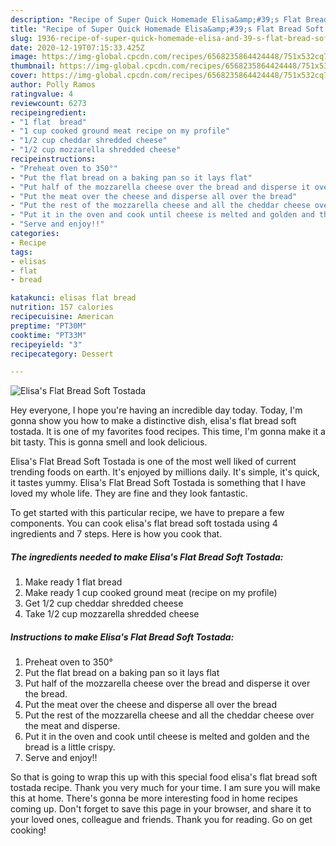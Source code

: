 ```yaml
---
description: "Recipe of Super Quick Homemade Elisa&amp;#39;s Flat Bread Soft Tostada"
title: "Recipe of Super Quick Homemade Elisa&amp;#39;s Flat Bread Soft Tostada"
slug: 1936-recipe-of-super-quick-homemade-elisa-and-39-s-flat-bread-soft-tostada
date: 2020-12-19T07:15:33.425Z
image: https://img-global.cpcdn.com/recipes/6568235864424448/751x532cq70/elisas-flat-bread-soft-tostada-recipe-main-photo.jpg
thumbnail: https://img-global.cpcdn.com/recipes/6568235864424448/751x532cq70/elisas-flat-bread-soft-tostada-recipe-main-photo.jpg
cover: https://img-global.cpcdn.com/recipes/6568235864424448/751x532cq70/elisas-flat-bread-soft-tostada-recipe-main-photo.jpg
author: Polly Ramos
ratingvalue: 4
reviewcount: 6273
recipeingredient:
- "1 flat  bread"
- "1 cup cooked ground meat recipe on my profile"
- "1/2 cup cheddar shredded cheese"
- "1/2 cup mozzarella shredded cheese"
recipeinstructions:
- "Preheat oven to 350°"
- "Put the flat bread on a baking pan so it lays flat"
- "Put half of the mozzarella cheese over the bread and disperse it over the bread."
- "Put the meat over the cheese and disperse all over the bread"
- "Put the rest of the mozzarella cheese and all the cheddar cheese over the meat and disperse."
- "Put it in the oven and cook until cheese is melted and golden and the bread is a little crispy."
- "Serve and enjoy!!"
categories:
- Recipe
tags:
- elisas
- flat
- bread

katakunci: elisas flat bread 
nutrition: 157 calories
recipecuisine: American
preptime: "PT30M"
cooktime: "PT33M"
recipeyield: "3"
recipecategory: Dessert

---
```



![Elisa&#39;s Flat Bread Soft Tostada](https://img-global.cpcdn.com/recipes/6568235864424448/751x532cq70/elisas-flat-bread-soft-tostada-recipe-main-photo.jpg)

Hey everyone, I hope you're having an incredible day today. Today, I'm gonna show you how to make a distinctive dish, elisa&#39;s flat bread soft tostada. It is one of my favorites food recipes. This time, I'm gonna make it a bit tasty. This is gonna smell and look delicious.

Elisa&#39;s Flat Bread Soft Tostada is one of the most well liked of current trending foods on earth. It's enjoyed by millions daily. It's simple, it's quick, it tastes yummy. Elisa&#39;s Flat Bread Soft Tostada is something that I have loved my whole life. They are fine and they look fantastic.




To get started with this particular recipe, we have to prepare a few components. You can cook elisa&#39;s flat bread soft tostada using 4 ingredients and 7 steps. Here is how you cook that.

<!--inarticleads1-->

##### The ingredients needed to make Elisa&#39;s Flat Bread Soft Tostada:

1. Make ready 1 flat  bread
1. Make ready 1 cup cooked ground meat (recipe on my profile)
1. Get 1/2 cup cheddar shredded cheese
1. Take 1/2 cup mozzarella shredded cheese




<!--inarticleads2-->

##### Instructions to make Elisa&#39;s Flat Bread Soft Tostada:

1. Preheat oven to 350°
1. Put the flat bread on a baking pan so it lays flat
1. Put half of the mozzarella cheese over the bread and disperse it over the bread.
1. Put the meat over the cheese and disperse all over the bread
1. Put the rest of the mozzarella cheese and all the cheddar cheese over the meat and disperse.
1. Put it in the oven and cook until cheese is melted and golden and the bread is a little crispy.
1. Serve and enjoy!!




So that is going to wrap this up with this special food elisa&#39;s flat bread soft tostada recipe. Thank you very much for your time. I am sure you will make this at home. There's gonna be more interesting food in home recipes coming up. Don't forget to save this page in your browser, and share it to your loved ones, colleague and friends. Thank you for reading. Go on get cooking!
